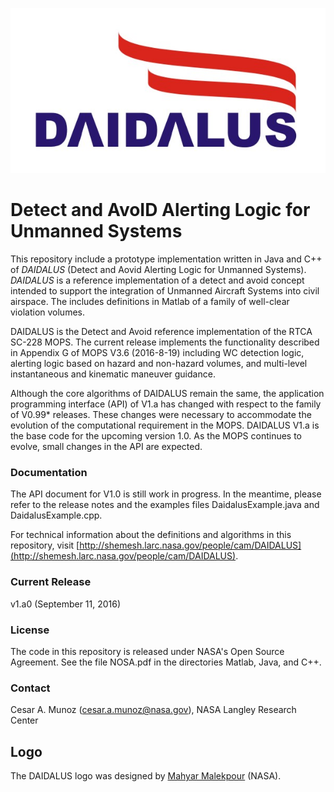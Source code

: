 ![](logo/DAIDALUS.jpeg "")

Detect and AvoID Alerting Logic for Unmanned Systems
========

This repository include a prototype implementation written in Java and
C++ of *DAIDALUS* (Detect and Aovid Alerting Logic for Unmanned Systems).
*DAIDALUS* is a reference implementation of a detect and avoid concept
intended to support the integration of Unmanned Aircraft Systems into
civil airspace.
The includes definitions in Matlab of a family of well-clear violation volumes.

DAIDALUS is the Detect and Avoid reference implementation of the RTCA
SC-228 MOPS. The current release implements the functionality
described in Appendix G of MOPS V3.6 (2016-8-19) including WC
detection logic, alerting logic based on hazard and non-hazard
volumes, and multi-level instantaneous and kinematic maneuver
guidance.

Although the core algorithms of DAIDALUS remain the same, the
application programming interface (API) of V1.a has changed with
respect to the family of V0.99* releases. These changes were necessary to
accommodate the evolution of the computational requirement in the
MOPS. DAIDALUS V1.a is the base code for the upcoming version 1.0.
As the MOPS continues to evolve, small changes in the API are expected.

### Documentation
The API document for V1.0 is still work in progress. In the meantime,
please refer to the release notes and the examples files
DaidalusExample.java and DaidalusExample.cpp.

For technical information about the definitions and algorithms in this
repository, visit [http://shemesh.larc.nasa.gov/people/cam/DAIDALUS](http://shemesh.larc.nasa.gov/people/cam/DAIDALUS).

### Current Release

v1.a0 (September 11, 2016)

### License

The code in this repository is released under NASA's Open Source
Agreement. See the file NOSA.pdf in the directories Matlab, Java, and C++.

### Contact

Cesar A. Munoz (cesar.a.munoz@nasa.gov), NASA Langley Research Center


## Logo
The DAIDALUS logo was designed by 
[Mahyar Malekpour](http://shemesh.larc.nasa.gov/people/mrm/publications.htm#ETC) (NASA).

